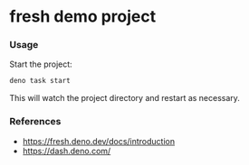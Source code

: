 # fresh demo project

### Usage

Start the project:

``` bash
deno task start
```

This will watch the project directory and restart as necessary.

### References

- <https://fresh.deno.dev/docs/introduction>
- <https://dash.deno.com/>
